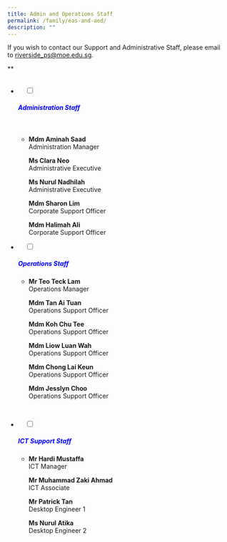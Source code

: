 ```yaml
---
title: Admin and Operations Staff
permalink: /family/eas-and-aed/
description: ""
---
```

If you wish to contact our Support and Administrative Staff, please email to [riverside\_ps@moe.edu.sg](mailto:riverside_ps@moe.edu.sg).

**  

<ul class="jekyllcodex_accordion">
  <li>
    <input type="checkbox" id="accordion1">
		<label for="accordion1"><h5 style="color:blue">Administration Staff</h5></label>

    <div>
			<ul>
				<li>
					<b>Mdm Aminah Saad</b><br>
Administration Manager

<b>Ms Clara Neo</b><br>
Administrative Executive

<b>Ms Nurul Nadhilah</b>   
Administrative Executive

<b>Mdm Sharon Lim</b><br>
Corporate Support Officer

<b>Mdm Halimah Ali</b>  
Corporate Support Officer</li>
			</ul>
		</div>
</li>
	<li>
    <input type="checkbox" id="accordion2">
    <label for="accordion2"><h5 style="color:blue">Operations Staff</h5></label>
	<div>
		<ul>
			<li>
				
<b>Mr Teo Teck Lam</b>  
Operations Manager

<b>Mdm Tan Ai Tuan</b><br> 
Operations Support Officer

<b>Mdm Koh Chu Tee</b>  
Operations Support Officer

<b>Mdm Liow Luan Wah</b>  
Operations Support Officer

<b>Mdm Chong Lai Keun</b>  
Operations Support Officer

<b>Mdm Jesslyn Choo</b><br> 
Operations Support Officer</li>
			</ul>
    </div>
</li>
	<li>
    <input type="checkbox" id="accordion3">
    <label for="accordion3"><h5 style="color:blue">ICT Support Staff</h5>
		<div>
			<ul>
				<li>
		
<b>Mr Hardi Mustaffa</b>  
ICT Manager

<b>Mr Muhammad Zaki Ahmad</b>   
ICT Associate

<b>Mr Patrick Tan</b>    
Desktop Engineer 1

<b>Ms Nurul Atika</b>    
Desktop Engineer 2</li>
			</ul>
		</div>
  </li>